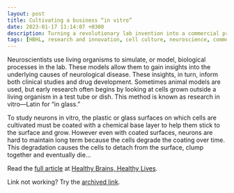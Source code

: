 ```yaml
---
layout: post
title: Cultivating a business “in vitro”
date: 2023-01-17 11:14:07 +0300
description: Turning a revolutionary lab invention into a commercial product
tags: [HBHL, research and innovation, cell culture, neuroscience, commercialization]
---
```

Neuroscientists use living organisms to simulate, or model, biological processes in the lab. These models allow them to gain insights into the underlying causes of neurological disease. These insights, in turn, inform both clinical studies and drug development. Sometimes animal models are used, but early research often begins by looking at cells grown outside a living organism in a test tube or dish. This method is known as research in vitro—Latin for “in glass.”

To study neurons in vitro, the plastic or glass surfaces on which cells are cultivated must be coated with a chemical base layer to help them stick to the surface and grow. However even with coated surfaces, neurons are hard to maintain long term because the cells degrade the coating over time. This degradation causes the cells to detach from the surface, clump together and eventually die...

Read the <a href="https://www.mcgill.ca/hbhl/article/research-spotlight/cultivating-business-vitro">full article</a> at <a href="https://www.mcgill.ca/hbhl/category/article-categories/research-spotlight">Healthy Brains, Healthy Lives</a>.

Link not working? Try the <a href="https://web.archive.org/web/20230303011109/https://www.mcgill.ca/hbhl/article/research-spotlight/cultivating-business-vitro">archived link</a>.
